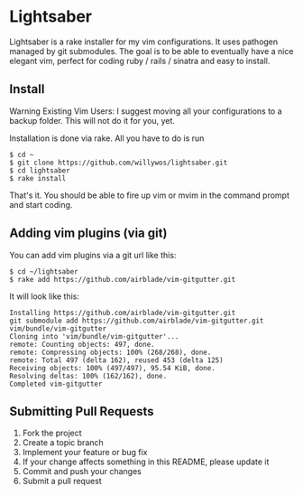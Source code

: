 
# Lightsaber

Lightsaber is a rake installer for my vim configurations. It uses pathogen managed by git submodules. The goal is to be able to eventually have a nice elegant vim, perfect for coding ruby / rails / sinatra and easy to install.

## Install

Warning Existing Vim Users: I suggest moving all your configurations to a backup folder. This will not do it for you, yet.

Installation is done via rake. All you have to do is run

```
$ cd ~
$ git clone https://github.com/willywos/lightsaber.git
$ cd lightsaber
$ rake install
```

That's it. You should be able to fire up vim or mvim in the command prompt and start coding.

## Adding vim plugins (via git)

You can add vim plugins via a git url like this:

```
$ cd ~/lightsaber
$ rake add https://github.com/airblade/vim-gitgutter.git
```

It will look like this:

```
Installing https://github.com/airblade/vim-gitgutter.git
git submodule add https://github.com/airblade/vim-gitgutter.git vim/bundle/vim-gitgutter
Cloning into 'vim/bundle/vim-gitgutter'...
remote: Counting objects: 497, done.
remote: Compressing objects: 100% (268/268), done.
remote: Total 497 (delta 162), reused 453 (delta 125)
Receiving objects: 100% (497/497), 95.54 KiB, done.
Resolving deltas: 100% (162/162), done.
Completed vim-gitgutter
```



## Submitting Pull Requests

1. Fork the project
2. Create a topic branch
3. Implement your feature or bug fix
4. If your change affects something in this README, please update it
5. Commit and push your changes
6. Submit a pull request
